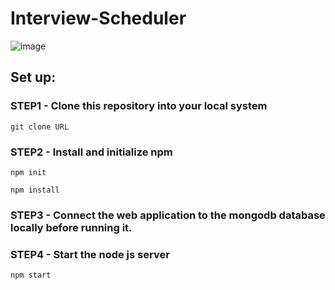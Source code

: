 # Interview-Scheduler

![image](https://user-images.githubusercontent.com/59248269/197346277-cb1b0921-0ff4-4f98-8e01-d4e22e569a66.png)


## Set up:


### STEP1 - Clone this repository into your local system
`git clone URL`

### STEP2 - Install and initialize npm

`npm init`

`npm install` 

### STEP3 -  Connect the web application to the mongodb database locally before running it.

### STEP4 - Start the node js server

`npm start`
